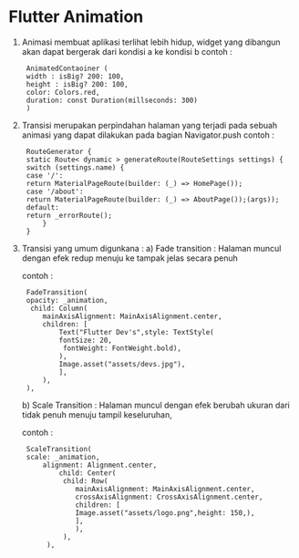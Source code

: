 # Flutter Animation

1) Animasi membuat aplikasi terlihat lebih hidup, widget yang dibangun akan dapat bergerak dari kondisi a ke kondisi b
contoh : 
    
        AnimatedContaoiner (
        width : isBig? 200: 100,
        height : isBig? 200: 100,
        color: Colors.red,
        duration: const Duration(millseconds: 300)
        )

2) Transisi merupakan perpindahan halaman yang terjadi pada sebuah animasi yang dapat dilakukan pada bagian Navigator.push
contoh :

        RouteGenerator {
        static Route< dynamic > generateRoute(RouteSettings settings) {
        switch (settings.name) {
        case '/':
        return MaterialPageRoute(builder: (_) => HomePage());
        case '/about':
        return MaterialPageRoute(builder: (_) => AboutPage());(args));
        default:
        return _errorRoute();
            }
        }

3) Transisi yang umum digunkana :
    a) Fade transition : Halaman muncul dengan efek redup menuju ke tampak jelas secara penuh

    
    contoh :
    
        FadeTransition(
        opacity: _animation,
         child: Column(
            mainAxisAlignment: MainAxisAlignment.center,
            children: [
                Text("Flutter Dev's",style: TextStyle(
                fontSize: 20,
                 fontWeight: FontWeight.bold),
                ),
                Image.asset("assets/devs.jpg"),
                ],
            ),
        ),


   b) Scale Transition : Halaman muncul dengan efek berubah ukuran dari tidak penuh menuju tampil keseluruhan,

   contoh :

        ScaleTransition(
        scale: _animation,
            alignment: Alignment.center,
                child: Center(
                 child: Row(
                    mainAxisAlignment: MainAxisAlignment.center,
                    crossAxisAlignment: CrossAxisAlignment.center,
                    children: [
                    Image.asset("assets/logo.png",height: 150,),
                    ],    
                    ),
                 ),
             ),
